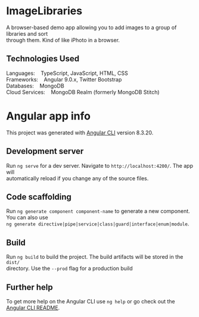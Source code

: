 # ImageLibraries

A browser-based demo app allowing you to add images to a group of libraries and sort  
through them. Kind of like iPhoto in a browser.

## Technologies Used

Languages: &nbsp;&nbsp; TypeScript, JavaScript, HTML, CSS  
Frameworks:  &nbsp;&nbsp; Angular 9.0.x, Twitter Bootstrap  
Databases: &nbsp;&nbsp;  MongoDB  
Cloud Services: &nbsp;&nbsp;  MongoDB Realm (formerly MongoDB Stitch)

# Angular app info

This project was generated with [Angular CLI](https://github.com/angular/angular-cli) 
version 8.3.20.

## Development server

Run `ng serve` for a dev server. Navigate to `http://localhost:4200/`. The app will  
automatically reload  if you change any of the source files.

## Code scaffolding

Run `ng generate component component-name` to generate a new component. You can also use  
`ng generate directive|pipe|service|class|guard|interface|enum|module`.

## Build

Run `ng build` to build the project. The build artifacts will be stored in the `dist/`   
directory. Use the `--prod` flag for a production build

## Further help

To get more help on the Angular CLI use `ng help` or go check out the [Angular CLI README](https://github.com/angular/angular-cli/blob/master/README.md).

